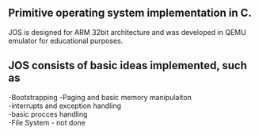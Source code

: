 ## Primitive operating system implementation in C.

 JOS is designed for ARM 32bit architecture and was developed in QEMU emulator for educational purposes.

## JOS consists of basic ideas implemented, such as 

-Bootstrapping
-Paging and basic memory manipulaiton  
-interrupts and exception handling  
-basic procces handling  
-File System - not done  
